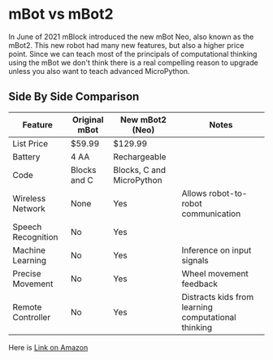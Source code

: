 # mBot vs mBot2

In June of 2021 mBlock introduced the new mBot Neo, also known as the mBot2. This new robot had many new features, but also a higher price point.  Since we can teach most of the principals of computational thinking using the mBot we don't think there is a real compelling reason to upgrade unless you also want to teach advanced MicroPython.

## Side By Side Comparison

|Feature|Original mBot|New mBot2 (Neo)|Notes|
|--|--|--|--|
|List Price|$59.99|$129.99||
|Battery|4 AA|Rechargeable||
|Code|Blocks and C|Blocks, C and MicroPython||
|Wireless Network|None|Yes|Allows robot-to-robot communication|
|Speech Recognition|No|Yes||
|Machine Learning|No|Yes|Inference on input signals|
|Precise Movement|No|Yes|Wheel movement feedback|
|Remote Controller|No|Yes|Distracts kids from learning computational thinking|


Here is [Link on Amazon](https://www.amazon.com/Makeblock-Scratch-Programming-Building-Technology/dp/B0919F9CKS/ref=sr_1_5)